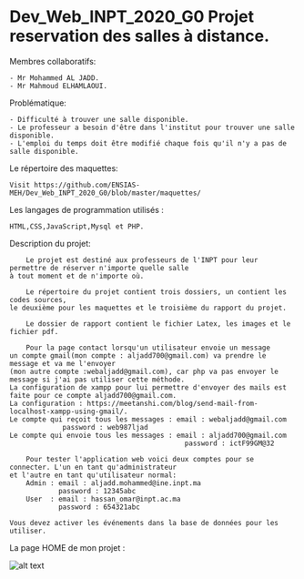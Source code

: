 # Dev_Web_INPT_2020_G0 Projet reservation des salles à distance.

Membres collaboratifs:

    - Mr Mohammed AL JADD.
    - Mr Mahmoud ELHAMLAOUI.

Problématique:
 
    - Difficulté à trouver une salle disponible.
    - Le professeur a besoin d'être dans l'institut pour trouver une salle disponible.
    - L'emploi du temps doit être modifié chaque fois qu'il n'y a pas de salle disponible.
  
Le répertoire des maquettes:

    Visit https://github.com/ENSIAS-MEH/Dev_Web_INPT_2020_G0/blob/master/maquettes/

Les langages de programmation utilisés : 
    
    HTML,CSS,JavaScript,Mysql et PHP.

Description du projet:

        Le projet est destiné aux professeurs de l'INPT pour leur permettre de réserver n'importe quelle salle 
    à tout moment et de n'importe où.
    
        Le répertoire du projet contient trois dossiers, un contient les codes sources, 
    le deuxième pour les maquettes et le troisième du rapport du projet.
    
        Le dossier de rapport contient le fichier Latex, les images et le fichier pdf.
        
        Pour la page contact lorsqu'un utilisateur envoie un message 
    un compte gmail(mon compte : aljadd700@gmail.com) va prendre le message et va me l'envoyer 
    (mon autre compte :webaljadd@gmail.com), car php va pas envoyer le message si j'ai pas utiliser cette méthode. 
    La configuration de xampp pour lui permettre d'envoyer des mails est faite pour ce compte aljadd700@gmail.com.
    La configuration : https://meetanshi.com/blog/send-mail-from-localhost-xampp-using-gmail/.
    Le compte qui reçoit tous les messages : email : webaljadd@gmail.com
                 password : web987ljad
    Le compte qui envoie tous les messages : email : aljadd700@gmail.com
                                               password : ictF99GM@32
    
        Pour tester l'application web voici deux comptes pour se connecter. L'un en tant qu'administrateur 
    et l'autre en tant qu'utilisateur normal:
        Admin : email : aljadd.mohammed@ine.inpt.ma
                password : 12345abc
        User  : email : hassan_omar@inpt.ac.ma
                password : 654321abc
                
    Vous devez activer les événements dans la base de données pour les utiliser. 
    
 La page HOME de mon projet :
   
   ![alt text](https://github.com/ENSIAS-MEH/Dev_Web_INPT_2020_G0/blob/master/le%20rapport/img/home.PNG)
